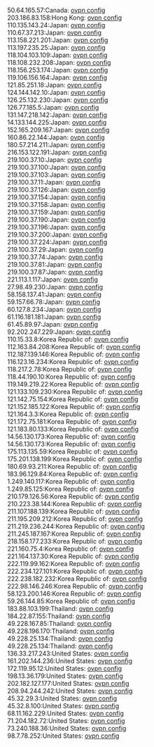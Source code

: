 50.64.165.57:Canada: [ovpn config](vpn/50_64_165_57.ovpn)  
203.186.83.158:Hong Kong: [ovpn config](vpn/203_186_83_158.ovpn)  
110.135.143.24:Japan: [ovpn config](vpn/110_135_143_24.ovpn)  
110.67.37.213:Japan: [ovpn config](vpn/110_67_37_213.ovpn)  
113.158.221.201:Japan: [ovpn config](vpn/113_158_221_201.ovpn)  
113.197.235.25:Japan: [ovpn config](vpn/113_197_235_25.ovpn)  
118.104.103.109:Japan: [ovpn config](vpn/118_104_103_109.ovpn)  
118.108.232.208:Japan: [ovpn config](vpn/118_108_232_208.ovpn)  
118.156.253.174:Japan: [ovpn config](vpn/118_156_253_174.ovpn)  
119.106.156.164:Japan: [ovpn config](vpn/119_106_156_164.ovpn)  
121.85.251.18:Japan: [ovpn config](vpn/121_85_251_18.ovpn)  
124.144.142.10:Japan: [ovpn config](vpn/124_144_142_10.ovpn)  
126.25.132.230:Japan: [ovpn config](vpn/126_25_132_230.ovpn)  
126.77.185.5:Japan: [ovpn config](vpn/126_77_185_5.ovpn)  
131.147.218.142:Japan: [ovpn config](vpn/131_147_218_142.ovpn)  
14.133.144.225:Japan: [ovpn config](vpn/14_133_144_225.ovpn)  
152.165.209.167:Japan: [ovpn config](vpn/152_165_209_167.ovpn)  
160.86.22.144:Japan: [ovpn config](vpn/160_86_22_144.ovpn)  
180.57.214.211:Japan: [ovpn config](vpn/180_57_214_211.ovpn)  
216.153.122.191:Japan: [ovpn config](vpn/216_153_122_191.ovpn)  
219.100.37.10:Japan: [ovpn config](vpn/219_100_37_10.ovpn)  
219.100.37.100:Japan: [ovpn config](vpn/219_100_37_100.ovpn)  
219.100.37.103:Japan: [ovpn config](vpn/219_100_37_103.ovpn)  
219.100.37.11:Japan: [ovpn config](vpn/219_100_37_11.ovpn)  
219.100.37.126:Japan: [ovpn config](vpn/219_100_37_126.ovpn)  
219.100.37.154:Japan: [ovpn config](vpn/219_100_37_154.ovpn)  
219.100.37.158:Japan: [ovpn config](vpn/219_100_37_158.ovpn)  
219.100.37.159:Japan: [ovpn config](vpn/219_100_37_159.ovpn)  
219.100.37.190:Japan: [ovpn config](vpn/219_100_37_190.ovpn)  
219.100.37.196:Japan: [ovpn config](vpn/219_100_37_196.ovpn)  
219.100.37.200:Japan: [ovpn config](vpn/219_100_37_200.ovpn)  
219.100.37.224:Japan: [ovpn config](vpn/219_100_37_224.ovpn)  
219.100.37.29:Japan: [ovpn config](vpn/219_100_37_29.ovpn)  
219.100.37.74:Japan: [ovpn config](vpn/219_100_37_74.ovpn)  
219.100.37.81:Japan: [ovpn config](vpn/219_100_37_81.ovpn)  
219.100.37.87:Japan: [ovpn config](vpn/219_100_37_87.ovpn)  
221.113.1.117:Japan: [ovpn config](vpn/221_113_1_117.ovpn)  
27.98.49.230:Japan: [ovpn config](vpn/27_98_49_230.ovpn)  
58.158.137.41:Japan: [ovpn config](vpn/58_158_137_41.ovpn)  
59.157.66.78:Japan: [ovpn config](vpn/59_157_66_78.ovpn)  
60.127.8.234:Japan: [ovpn config](vpn/60_127_8_234.ovpn)  
61.116.181.181:Japan: [ovpn config](vpn/61_116_181_181.ovpn)  
61.45.89.97:Japan: [ovpn config](vpn/61_45_89_97.ovpn)  
92.202.247.229:Japan: [ovpn config](vpn/92_202_247_229.ovpn)  
110.15.33.8:Korea Republic of: [ovpn config](vpn/110_15_33_8.ovpn)  
112.163.84.208:Korea Republic of: [ovpn config](vpn/112_163_84_208.ovpn)  
112.187.139.146:Korea Republic of: [ovpn config](vpn/112_187_139_146.ovpn)  
116.123.16.234:Korea Republic of: [ovpn config](vpn/116_123_16_234.ovpn)  
118.217.2.78:Korea Republic of: [ovpn config](vpn/118_217_2_78.ovpn)  
118.44.190.10:Korea Republic of: [ovpn config](vpn/118_44_190_10.ovpn)  
119.149.219.22:Korea Republic of: [ovpn config](vpn/119_149_219_22.ovpn)  
121.133.109.230:Korea Republic of: [ovpn config](vpn/121_133_109_230.ovpn)  
121.142.75.154:Korea Republic of: [ovpn config](vpn/121_142_75_154.ovpn)  
121.152.185.122:Korea Republic of: [ovpn config](vpn/121_152_185_122.ovpn)  
121.164.3.3:Korea Republic of: [ovpn config](vpn/121_164_3_3.ovpn)  
121.172.75.181:Korea Republic of: [ovpn config](vpn/121_172_75_181.ovpn)  
121.183.80.133:Korea Republic of: [ovpn config](vpn/121_183_80_133.ovpn)  
14.56.130.173:Korea Republic of: [ovpn config](vpn/14_56_130_173.ovpn)  
14.56.130.173:Korea Republic of: [ovpn config](vpn/14_56_130_173.ovpn)  
175.113.135.59:Korea Republic of: [ovpn config](vpn/175_113_135_59.ovpn)  
175.201.138.199:Korea Republic of: [ovpn config](vpn/175_201_138_199.ovpn)  
180.69.93.211:Korea Republic of: [ovpn config](vpn/180_69_93_211.ovpn)  
183.96.129.84:Korea Republic of: [ovpn config](vpn/183_96_129_84.ovpn)  
1.249.140.117:Korea Republic of: [ovpn config](vpn/1_249_140_117.ovpn)  
1.249.85.125:Korea Republic of: [ovpn config](vpn/1_249_85_125.ovpn)  
210.179.126.56:Korea Republic of: [ovpn config](vpn/210_179_126_56.ovpn)  
210.223.38.144:Korea Republic of: [ovpn config](vpn/210_223_38_144.ovpn)  
211.107.188.139:Korea Republic of: [ovpn config](vpn/211_107_188_139.ovpn)  
211.195.209.212:Korea Republic of: [ovpn config](vpn/211_195_209_212.ovpn)  
211.219.236.244:Korea Republic of: [ovpn config](vpn/211_219_236_244.ovpn)  
211.245.187.167:Korea Republic of: [ovpn config](vpn/211_245_187_167.ovpn)  
218.158.177.233:Korea Republic of: [ovpn config](vpn/218_158_177_233.ovpn)  
221.160.75.4:Korea Republic of: [ovpn config](vpn/221_160_75_4.ovpn)  
221.164.137.30:Korea Republic of: [ovpn config](vpn/221_164_137_30.ovpn)  
222.119.99.162:Korea Republic of: [ovpn config](vpn/222_119_99_162.ovpn)  
222.234.127.101:Korea Republic of: [ovpn config](vpn/222_234_127_101.ovpn)  
222.238.182.232:Korea Republic of: [ovpn config](vpn/222_238_182_232.ovpn)  
222.98.146.246:Korea Republic of: [ovpn config](vpn/222_98_146_246.ovpn)  
58.123.200.146:Korea Republic of: [ovpn config](vpn/58_123_200_146.ovpn)  
59.26.144.85:Korea Republic of: [ovpn config](vpn/59_26_144_85.ovpn)  
183.88.103.199:Thailand: [ovpn config](vpn/183_88_103_199.ovpn)  
184.22.87.155:Thailand: [ovpn config](vpn/184_22_87_155.ovpn)  
49.228.167.85:Thailand: [ovpn config](vpn/49_228_167_85.ovpn)  
49.228.196.170:Thailand: [ovpn config](vpn/49_228_196_170.ovpn)  
49.228.25.134:Thailand: [ovpn config](vpn/49_228_25_134.ovpn)  
49.228.25.134:Thailand: [ovpn config](vpn/49_228_25_134.ovpn)  
136.33.217.243:United States: [ovpn config](vpn/136_33_217_243.ovpn)  
161.202.144.236:United States: [ovpn config](vpn/161_202_144_236.ovpn)  
172.119.95.12:United States: [ovpn config](vpn/172_119_95_12.ovpn)  
198.13.36.179:United States: [ovpn config](vpn/198_13_36_179.ovpn)  
202.182.127.177:United States: [ovpn config](vpn/202_182_127_177.ovpn)  
208.94.244.242:United States: [ovpn config](vpn/208_94_244_242.ovpn)  
45.32.29.3:United States: [ovpn config](vpn/45_32_29_3.ovpn)  
45.32.8.100:United States: [ovpn config](vpn/45_32_8_100.ovpn)  
68.11.162.229:United States: [ovpn config](vpn/68_11_162_229.ovpn)  
71.204.182.72:United States: [ovpn config](vpn/71_204_182_72.ovpn)  
73.240.188.36:United States: [ovpn config](vpn/73_240_188_36.ovpn)  
98.7.78.252:United States: [ovpn config](vpn/98_7_78_252.ovpn)  
